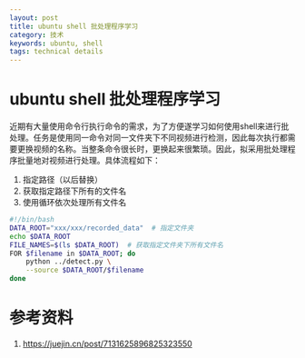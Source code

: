 ```yaml
---
layout: post
title: ubuntu shell 批处理程序学习
category: 技术
keywords: ubuntu, shell
tags: technical details
---
```


# ubuntu shell 批处理程序学习

近期有大量使用命令行执行命令的需求，为了方便遂学习如何使用shell来进行批处理。任务是使用同一命令对同一文件夹下不同视频进行检测，因此每次执行都需要更换视频的名称。当整条命令很长时，更换起来很繁琐。因此，拟采用批处理程序批量地对视频进行处理。具体流程如下：

1. 指定路径（以后替换）
2. 获取指定路径下所有的文件名
3. 使用循环依次处理所有文件名

```bash
#!/bin/bash
DATA_ROOT="xxx/xxx/recorded_data"  # 指定文件夹
echo $DATA_ROOT
FILE_NAMES=$(ls $DATA_ROOT)  # 获取指定文件夹下所有文件名
FOR $filename in $DATA_ROOT; do
	python ../detect.py \
	--source $DATA_ROOT/$filename
done
```



# 参考资料

1. https://juejin.cn/post/7131625896825323550